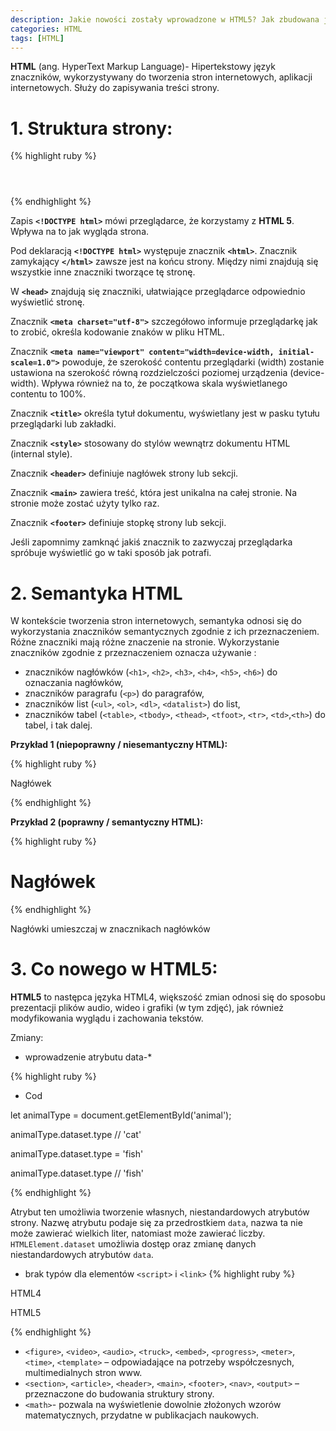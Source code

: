 ```yaml
---
description: Jakie nowości zostały wprowadzone w HTML5? Jak zbudowana jest strona zapisana za pomocą tej wersji?
categories: HTML
tags: [HTML]
---
```


**HTML** (ang. HyperText Markup Language)- Hipertekstowy język znaczników, 
wykorzystywany do tworzenia stron internetowych, aplikacji  internetowych. Służy do zapisywania treści strony.





# **1. Struktura strony:**

{% highlight ruby %}
<!DOCTYPE html>
<html lang="en">
<head>
    <meta charset="UTF-8">
    <meta name="viewport" content="width=device-width, initial-scale=1.0">
    <link rel="stylesheet" href="style.css"> 
    <title>New Webpage</title>
<style>
</style>
</head>
<body>
    <header></header>
    <main></main>
    <footer></footer>
</body>
</html>
{% endhighlight %}


Zapis **`<!DOCTYPE html>`** mówi przeglądarce, że korzystamy z **HTML 5**. Wpływa na to jak wygląda strona.


Pod deklaracją **`<!DOCTYPE html>`**  występuje znacznik **`<html>`**. Znacznik zamykający **`</html>`** 
zawsze jest na końcu strony. Między nimi znajdują się wszystkie inne znaczniki tworzące tę stronę.


W **`<head>`** znajdują się znaczniki, ułatwiające przeglądarce odpowiednio wyświetlić stronę. 


Znacznik **`<meta charset="utf-8">`** szczegółowo informuje przeglądarkę jak to zrobić, określa kodowanie znaków w pliku HTML.


Znacznik **`<meta name="viewport" content="width=device-width, initial-scale=1.0">`** powoduje, że szerokość contentu przeglądarki (width) 
zostanie ustawiona na szerokość równą rozdzielczości poziomej urządzenia (device-width). 
Wpływa również na to, że początkowa skala wyświetlanego contentu to 100%.


Znacznik **`<title>`** określa tytuł dokumentu, wyświetlany jest w pasku tytułu przeglądarki lub zakładki.


Znacznik **`<style>`** stosowany do stylów wewnątrz dokumentu HTML (internal style). 


Znacznik **`<header>`** definiuje nagłówek strony lub sekcji.


Znacznik **`<main>`** zawiera treść, która jest unikalna na całej stronie. Na stronie może zostać użyty tylko raz.


Znacznik **`<footer>`** definiuje stopkę strony lub sekcji.


Jeśli zapomnimy zamknąć jakiś znacznik to zazwyczaj przeglądarka spróbuje wyświetlić go w taki sposób jak potrafi.


# **2. Semantyka HTML**

W kontekście tworzenia stron internetowych, semantyka odnosi się do wykorzystania znaczników semantycznych zgodnie z ich przeznaczeniem.  Różne znaczniki mają różne znaczenie na stronie. 
Wykorzystanie znaczników zgodnie z przeznaczeniem oznacza używanie :
+ znaczników nagłówków (`<h1>`, `<h2>`, `<h3>`, `<h4>`, `<h5>`, `<h6>`) do oznaczania nagłówków, 
+ znaczników paragrafu (`<p>`) do paragrafów, 
+ znaczników list (`<ul>`, `<ol>`, `<dl>`, `<datalist>`) do list, 
+ znaczników tabel (`<table>`, `<tbody>`, `<thead>`, `<tfoot>`, `<tr>`, `<td>`,`<th>`)  do tabel, i tak dalej.





**Przykład 1 (niepoprawny / niesemantyczny HTML):**

{% highlight ruby %}
<p class="heading">Nagłówek</p> 
{% endhighlight %}


**Przykład 2 (poprawny / semantyczny HTML):**

{% highlight ruby %}
<h1>Nagłówek</h1>
{% endhighlight %}


Nagłówki umieszczaj w znacznikach nagłówków

# **3. Co nowego w HTML5:**
**HTML5** to następca języka HTML4, większość zmian odnosi się do sposobu prezentacji plików audio, wideo i grafiki (w tym zdjęć), jak również modyfikowania wyglądu i zachowania tekstów.
 
 Zmiany:
+ wprowadzenie atrybutu data-*

{% highlight ruby %}

<ul>
    <li id="animal" data-type="cat">Cod</li> 
</ul>

let animalType = document.getElementById('animal');

animalType.dataset.type // 'cat'

animalType.dataset.type = 'fish'

animalType.dataset.type // 'fish'

{% endhighlight %}

Atrybut ten umożliwia tworzenie własnych, niestandardowych atrybutów strony.
Nazwę atrybutu podaje się za przedrostkiem `data`, nazwa ta nie może zawierać wielkich liter, natomiast może zawierać liczby. 
`HTMLElement.dataset` umożliwia dostęp oraz zmianę danych niestandardowych atrybutów `data`.

+ brak typów dla elementów `<script>` i `<link>`
{% highlight ruby %}

HTML4
<link rel="stylesheet" type="text/css" href="styles.css">

HTML5
<link rel="stylesheet" href="styles.css">

{% endhighlight %}

+ `<figure>`, `<video>`, `<audio>`, `<truck>`, `<embed>`, `<progress>`, `<meter>`, `<time>`, `<template>` – odpowiadające na potrzeby współczesnych, multimedialnych stron www.  
+ `<section>`, `<article>`, `<header>`, `<main>`, `<footer>`, `<nav>`, `<output>` – przeznaczone do budowania struktury strony.
+ `<math>`- pozwala na wyświetlenie dowolnie złożonych wzorów matematycznych, przydatne w publikacjach naukowych.
